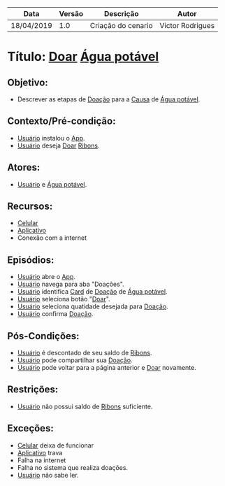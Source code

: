 | Data       | Versão | Descrição          | Autor            |
| ---------- | ------ | ------------------ | ---------------- |
| 18/04/2019 | 1.0    | Criação do cenario | Victor Rodrigues |

# Título: [Doar](https://github.com/requisitos-2019-1/Ribon/blob/master/Modelagem%20de%20Requisitos/Lexicos/Doar.md) [Água potável](https://github.com/requisitos-2019-1/Ribon/blob/master/Modelagem%20de%20Requisitos/Lexicos/Agua_potavel.md)

## Objetivo: 

- Descrever as etapas de [Doação](https://github.com/requisitos-2019-1/Ribon/blob/master/Modelagem%20de%20Requisitos/Lexicos/Doação.md) para a [Causa](https://github.com/requisitos-2019-1/Ribon/blob/master/Modelagem%20de%20Requisitos/Lexicos/Causa.md) de [Água potável](https://github.com/requisitos-2019-1/Ribon/blob/master/Modelagem%20de%20Requisitos/Lexicos/Agua_potavel.md).

## Contexto/Pré-condição: 

- [Usuário](https://github.com/requisitos-2019-1/Ribon/blob/master/Modelagem%20de%20Requisitos/Lexicos/Usuário.md) instalou o [App](https://github.com/requisitos-2019-1/Ribon/blob/master/Modelagem%20de%20Requisitos/Lexicos/Aplicativo.md).
- [Usuário](https://github.com/requisitos-2019-1/Ribon/blob/master/Modelagem%20de%20Requisitos/Lexicos/Usuário.md) deseja [Doar](https://github.com/requisitos-2019-1/Ribon/blob/master/Modelagem%20de%20Requisitos/Lexicos/Doar.md) [Ribons](https://github.com/requisitos-2019-1/Ribon/blob/master/Modelagem%20de%20Requisitos/Lexicos/Ribon.md).

## Atores: 

- [Usuário](https://github.com/requisitos-2019-1/Ribon/blob/master/Modelagem%20de%20Requisitos/Lexicos/Usuário.md) e [Água potável](https://github.com/requisitos-2019-1/Ribon/blob/master/Modelagem%20de%20Requisitos/Lexicos/Agua_potavel.md).

## Recursos: 

- [Celular](https://github.com/requisitos-2019-1/Ribon/blob/master/Modelagem%20de%20Requisitos/Lexicos/Smartphone.md)
- [Aplicativo](https://github.com/requisitos-2019-1/Ribon/blob/master/Modelagem%20de%20Requisitos/Lexicos/Aplicativo.md)
- Conexão com a internet

## Episódios: 

- [Usuário](https://github.com/requisitos-2019-1/Ribon/blob/master/Modelagem%20de%20Requisitos/Lexicos/Usuário.md) abre o [App](https://github.com/requisitos-2019-1/Ribon/blob/master/Modelagem%20de%20Requisitos/Lexicos/Aplicativo.md).
- [Usuário](https://github.com/requisitos-2019-1/Ribon/blob/master/Modelagem%20de%20Requisitos/Lexicos/Usuário.md) navega para aba "Doações".
- [Usuário](https://github.com/requisitos-2019-1/Ribon/blob/master/Modelagem%20de%20Requisitos/Lexicos/Usuário.md) identifica [Card](https://github.com/requisitos-2019-1/Ribon/blob/master/Modelagem%20de%20Requisitos/Lexicos/Card.md) de [Doação](https://github.com/requisitos-2019-1/Ribon/blob/master/Modelagem%20de%20Requisitos/Lexicos/Doação.md) de [Água potável](https://github.com/requisitos-2019-1/Ribon/blob/master/Modelagem%20de%20Requisitos/Lexicos/Agua_potavel.md).
- [Usuário](https://github.com/requisitos-2019-1/Ribon/blob/master/Modelagem%20de%20Requisitos/Lexicos/Usuário.md) seleciona botão "[Doar](https://github.com/requisitos-2019-1/Ribon/blob/master/Modelagem%20de%20Requisitos/Lexicos/Doar.md)".
- [Usuário](https://github.com/requisitos-2019-1/Ribon/blob/master/Modelagem%20de%20Requisitos/Lexicos/Usuário.md) seleciona quatidade desejada para [Doação](https://github.com/requisitos-2019-1/Ribon/blob/master/Modelagem%20de%20Requisitos/Lexicos/Doação.md).
- [Usuário](https://github.com/requisitos-2019-1/Ribon/blob/master/Modelagem%20de%20Requisitos/Lexicos/Usuário.md) confirma [Doação](https://github.com/requisitos-2019-1/Ribon/blob/master/Modelagem%20de%20Requisitos/Lexicos/Doação.md).

## Pós-Condições: 

- [Usuário](https://github.com/requisitos-2019-1/Ribon/blob/master/Modelagem%20de%20Requisitos/Lexicos/Usuário.md) é descontado de seu saldo de [Ribons](https://github.com/requisitos-2019-1/Ribon/blob/master/Modelagem%20de%20Requisitos/Lexicos/Ribon.md).
- [Usuário](https://github.com/requisitos-2019-1/Ribon/blob/master/Modelagem%20de%20Requisitos/Lexicos/Usuário.md) pode compartilhar sua [Doação](https://github.com/requisitos-2019-1/Ribon/blob/master/Modelagem%20de%20Requisitos/Lexicos/Doação.md).
- [Usuário](https://github.com/requisitos-2019-1/Ribon/blob/master/Modelagem%20de%20Requisitos/Lexicos/Usuário.md) pode voltar para a página anterior e [Doar](https://github.com/requisitos-2019-1/Ribon/blob/master/Modelagem%20de%20Requisitos/Lexicos/Doar.md) novamente.

## Restrições: 

- [Usuário](https://github.com/requisitos-2019-1/Ribon/blob/master/Modelagem%20de%20Requisitos/Lexicos/Usuário.md) não possui saldo de [Ribons](https://github.com/requisitos-2019-1/Ribon/blob/master/Modelagem%20de%20Requisitos/Lexicos/Ribon.md) suficiente.

## Exceções:

- [Celular](https://github.com/requisitos-2019-1/Ribon/blob/master/Modelagem%20de%20Requisitos/Lexicos/Smartphone.md) deixa de funcionar 
- [Aplicativo](https://github.com/requisitos-2019-1/Ribon/blob/master/Modelagem%20de%20Requisitos/Lexicos/Aplicativo.md) trava 
- Falha na internet 
- Falha no sistema que realiza doações.
- [Usuário](https://github.com/requisitos-2019-1/Ribon/blob/master/Modelagem%20de%20Requisitos/Lexicos/Usuário.md) não sabe ler.
